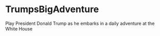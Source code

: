 # TrumpsBigAdventure
Play President Donald Trump as he embarks in a daily adventure at the White House
